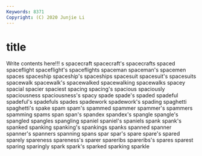 ```yaml
---
Keywords: 8371
Copyright: (C) 2020 Junjie Li
---
```


# title

Write contents here!!!
s 
spacecraft 
spacecraft's
spacecrafts 
spaced 
spaceflight 
spaceflight's 
spaceflights 
spaceman 
spaceman's 
spacemen 
spaces 
spaceship
spaceship's 
spaceships 
spacesuit 
spacesuit's 
spacesuits 
spacewalk 
spacewalk's 
spacewalked 
spacewalking 
spacewalks
spacey 
spacial 
spacier 
spaciest 
spacing 
spacing's 
spacious 
spaciously 
spaciousness 
spaciousness's
spacy 
spade 
spade's 
spaded 
spadeful 
spadeful's 
spadefuls 
spades 
spadework 
spadework's
spading 
spaghetti 
spaghetti's 
spake 
spam 
spam's 
spammed 
spammer 
spammer's 
spammers
spamming 
spams 
span 
span's 
spandex 
spandex's 
spangle 
spangle's 
spangled 
spangles
spangling 
spaniel 
spaniel's 
spaniels 
spank 
spank's 
spanked 
spanking 
spanking's 
spankings
spanks 
spanned 
spanner 
spanner's 
spanners 
spanning 
spans 
spar 
spar's 
spare
spare's 
spared 
sparely 
spareness 
spareness's 
sparer 
spareribs 
spareribs's 
spares 
sparest
sparing 
sparingly 
spark 
spark's 
sparked 
sparking 
sparkle 
